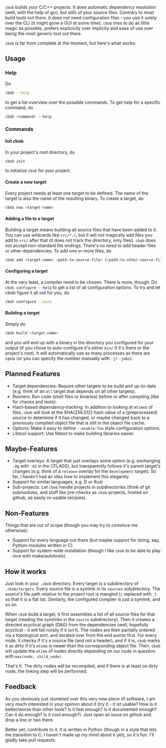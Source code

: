 `cbob` builds your C/C++ projects. It does automatic dependency resolution (well, with the help of gcc, but still) of your source files. Contrary to most build tools out there, it does *not* need configuration files - you use it solely over the CLI (it might grow a GUI at some time). `cbob` tries to do as little magic as possible, prefers explicicity over implicity and ease of use over being the most generic tool out there.

`cbob` is far from complete at the moment, but here's what works:

Usage
-----

### Help ###

Do
```bash
cbob --help
```
to get a list overview over the possible commands. To get help for a specific command, do
```bash
cbob <command> --help
```

### Commands ###

#### Init cbob ####

In your project's root directory, do
```bash
cbob init
```
to initialize `cbob` for your project.

#### Create a new target ####

Every project needs at least one target to be defined. The name of the target is also the name of the resulting binary. To create a target, do
```bash
cbob new <target-name>
```

#### Adding a file to a target ####

Building a target means building all source files that have been added to it. You can use wildcards like `src/*.c`, but it will *not* magically add files you add to `src/` after that (it does not track the directory, only files). `cbob` does not accept non-standard file endings. There's no need to add header files or other dependencies. To add one or more files, do
```bash
cbob add <target-name> <path-to-source-file> [<path-to-other-source-file> ...]
```

#### Configuring a target ####

At the very least, a compiler need to be chosen. There is more, though: Do `cbob configure --help` to get a list of all configuration options. To try and let cbob figure it all out for you, do
```bash
cbob configure --auto
```

#### Building a target ####

Simply do
```bash
cbob build <target-name>
```
and you will end up with a binary in the directory you configured for your output (if you chose to auto-configure it's either `bin/` if it's there or the project's root). It will automatically use as many processes as there are cpus (or you can specify the number manually with `-j`/`--jobs`).

Planned Features
----------------

* Target dependencies: Require other targets to be build and up-to-date (e.g. think of an `all` target that depends on all other targets).
* Runners: Run code (shell files or binaries) before or after compiling (like for checks and tests).
* Hash-based dependency-tracking: In addition to looking at `mtime`s of files, `cbob` will look at the SHA{256,512} hash value of a (preprocessed) source to determine if it has changed, or maybe changed back to a previously compiled object file that is still in the object file cache.
* Options: Make it easy to define `--enable-foo` style configuration options.
* Libtool support: Use libtool to make building libraries easier.

Maybe-Features
--------------

* Target overlays: A target that just overlays some option (e.g. exchanging `-Og` with `-O2` in the CFLAGS), but transparently follows it's parent target's changes (e.g. think of a `release` overlay for the `development` target). So far, I haven't had an idea how to implement this elegantly.
* Support for similar languages, e.g. D or Rust
* Sub-projects: Let `cbob` handle projects in subdirectories (think of git submodules, and stuff like pre-checks as `cbob`-projects, hosted on github, as easily re-usable recipies).

Non-Features
------------

Things that are out of scope (though you may try to convince me otherwise):
* Support for every language out there (but maybe support for doing, say, Python-modules written in C).
* Support for system-wide installation (though I like `cbob` to be able to play nice with make/autotools).

How it works
------------

Just look in your `.cbob` directory. Every target is a subdirectory of `.cbob/targets`. Every source file is a symlink in its `sources` subdirectory. The source's file path relative to the project root is mangled (`/` replaced with `_`) so that it is a flat list. Similarly, the configured compiler is just a symlink, and so on.

When `cbob` build a target, it first assembles a list of all source files for that target (reading the symlinks in the `source` subdirectory). Then it creates a directed acyclical graph (DAG) from the dependencies (well, hopefully acyclical - it will fail noisily if it isn't). The nodes are then partially ordered via a topological sort, and iterated over from the end points first. For every node, it checks if it's a source file (and not a header), and if it is, `cbob` marks it as *dirty* if it's `mtime` is newer than the corresponding object file. Then, `cbob` will update the `mtime` of nodes directly depending on our node in question with `max(node, child_node)`.

That's it. The dirty nodes will be recompiled, and if there is at least on dirty node, the linking step will be performed.

Feedback
--------

As you obviously just stumbled over this very new piece of software, I am very much interested in your opinion about it (try it - it ist usable? How is it better/worse than other tools? Is it fast enough? Is it documented enough? Can it do enough? Is it cool enough?). Just open an issue on github and drop a line or two there.

Better yet, contribute to it. It is written in Python (though in a style that lets me transition to C; I haven't made up my mind about it yet), so it's fun. I'll gladly take pull requests.
